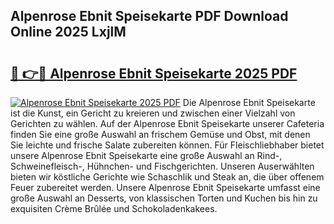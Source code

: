 ## Alpenrose Ebnit Speisekarte PDF Download Online 2025 LxjlM

# <h2><a href="http://gc92a9.nevu.top/?p=Alpenrose+Ebnit+Speisekarte">🔗 👉🔴 Alpenrose Ebnit Speisekarte 2025 PDF</a></h2>

[![Alpenrose Ebnit Speisekarte 2025 PDF](https://i.imgur.com/dBaPXMq.png)](http://gc92a9.nevu.top/?p=Alpenrose+Ebnit+Speisekarte)
Die Alpenrose Ebnit Speisekarte ist die Kunst, ein Gericht zu kreieren und zwischen einer Vielzahl von Gerichten zu wählen. Auf der Alpenrose Ebnit Speisekarte unserer Cafeteria finden Sie eine große Auswahl an frischem Gemüse und Obst, mit denen Sie leichte und frische Salate zubereiten können. Für Fleischliebhaber bietet unsere Alpenrose Ebnit Speisekarte eine große Auswahl an Rind-, Schweinefleisch-, Hühnchen- und Fischgerichten. Unseren Auserwählten bieten wir köstliche Gerichte wie Schaschlik und Steak an, die über offenem Feuer zubereitet werden. Unsere Alpenrose Ebnit Speisekarte umfasst eine große Auswahl an Desserts, von klassischen Torten und Kuchen bis hin zu exquisiten Crème Brûlée und Schokoladenkakees.
